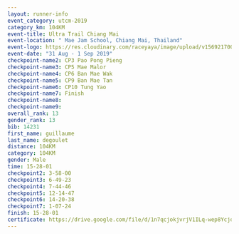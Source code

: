 ```yaml
---
layout: runner-info 
event_category: utcm-2019 
category_km: 104KM 
event-title: Ultra Trail Chiang Mai 
event-location: " Mae Jam School, Chiang Mai, Thailand" 
event-logo: https://res.cloudinary.com/raceyaya/image/upload/v1569217001/logo/ultra-trail-chiangmai_ay7efp.jpg 
event-date: "31 Aug - 1 Sep 2019" 
checkpoint-name2: CP3 Pao Pong Pieng 
checkpoint-name3: CP5 Mae Malor 
checkpoint-name4: CP6 Ban Mae Wak  
checkpoint-name5: CP9 Ban Mae Tan 
checkpoint-name6: CP10 Tung Yao 
checkpoint-name7: Finish 
checkpoint-name8: 
checkpoint-name9: 
overall_rank: 13
gender_rank: 13
bib: 14231
first_name: guillaume
last_name: degoulet
distance: 104KM
category: 104KM
gender: Male
time: 15-28-01
checkpoint2: 3-58-00
checkpoint3: 6-49-23
checkpoint4: 7-44-46
checkpoint5: 12-14-47
checkpoint6: 14-20-38
checkpoint7: 1-07-24
finish: 15-28-01
certificate: https://drive.google.com/file/d/1n7qcjokjvrjV1ILq-wep8Ycjq2fFtkwy/view?usp=sharing
---
```

